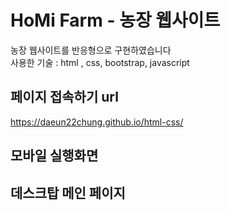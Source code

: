# HoMi Farm - 농장 웹사이트
농장 웹사이트를 반응형으로 구현하였습니다<br/>
사용한 기술 : html , css, bootstrap, javascript


## 페이지 접속하기 url
https://daeun22chung.github.io/html-css/


## 모바일 실행화면



## 데스크탑 메인 페이지





